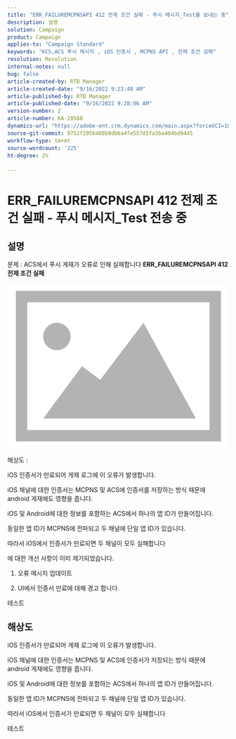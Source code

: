 ```yaml
---
title: "ERR_FAILUREMCPNSAPI 412 전제 조건 실패 - 푸시 메시지_Test를 보내는 중"
description: 설명
solution: Campaign
product: Campaign
applies-to: "Campaign Standard"
keywords: "KCS,ACS 푸시 메시지 , iOS 인증서 , MCPNS API , 전제 조건 실패"
resolution: Resolution
internal-notes: null
bug: false
article-created-by: RTB Manager
article-created-date: "9/16/2022 9:22:48 AM"
article-published-by: RTB Manager
article-published-date: "9/16/2022 9:28:06 AM"
version-number: 2
article-number: KA-20588
dynamics-url: "https://adobe-ent.crm.dynamics.com/main.aspx?forceUCI=1&pagetype=entityrecord&etn=knowledgearticle&id=c07f1620-a135-ed11-9db1-00224808679b"
source-git-commit: 9752f295b488b9db6a4fe557d5fa3ba404bd9445
workflow-type: tm+mt
source-wordcount: '225'
ht-degree: 2%

---
```


# ERR_FAILUREMCPNSAPI 412 전제 조건 실패 - 푸시 메시지_Test 전송 중

## 설명


문제 : ACS에서 푸시 게재가 오류로 인해 실패합니다 <b>ERR_FAILUREMCPNSAPI 412 전제 조건 실패 </b>

![](assets/___0cbe6fd2-a135-ed11-9db1-00224808679b___.png)



해상도 :

iOS 인증서가 만료되어 게재 로그에 이 오류가 발생합니다.

iOS 채널에 대한 인증서는 MCPNS 및 ACS에 인증서를 저장하는 방식 때문에 android 게재에도 영향을 줍니다.

iOS 및 Android에 대한 정보를 포함하는 ACS에서 하나의 앱 ID가 만들어집니다.

동일한 앱 ID가 MCPNS에 전파되고 두 채널에 단일 앱 ID가 있습니다.

따라서 iOS에서 인증서가 만료되면 두 채널이 모두 실패합니다



에 대한 개선 사항이 이미 제기되었습니다.

1. 오류 메시지 업데이트

2. UI에서 인증서 만료에 대해 경고 합니다.





테스트


## 해상도


iOS 인증서가 만료되어 게재 로그에 이 오류가 발생합니다.

iOS 채널에 대한 인증서는 MCPNS 및 ACS에 인증서가 저장되는 방식 때문에 android 게재에도 영향을 줍니다.

iOS 및 Android에 대한 정보를 포함하는 ACS에서 하나의 앱 ID가 만들어집니다.

동일한 앱 ID가 MCPNS에 전파되고 두 채널에 단일 앱 ID가 있습니다.

따라서 iOS에서 인증서가 만료되면 두 채널이 모두 실패합니다





테스트
